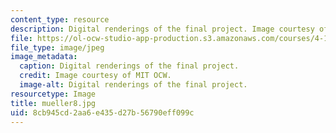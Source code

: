```yaml
---
content_type: resource
description: Digital renderings of the final project. Image courtesy of MIT OCW.
file: https://ol-ocw-studio-app-production.s3.amazonaws.com/courses/4-125b-architecture-studio-building-in-landscapes-fall-2005/8cb945cd2aa6e435d27b56790eff099c_mueller8.jpg
file_type: image/jpeg
image_metadata:
  caption: Digital renderings of the final project.
  credit: Image courtesy of MIT OCW.
  image-alt: Digital renderings of the final project.
resourcetype: Image
title: mueller8.jpg
uid: 8cb945cd-2aa6-e435-d27b-56790eff099c
---
```

